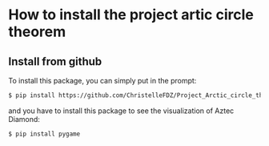 # How to install the project artic circle theorem

## Install from github
To install this package, you can simply put in the prompt:
```bash
$ pip install https://github.com/ChristelleFDZ/Project_Arctic_circle_theorem.git
```
and you have to install this package to see the visualization of Aztec Diamond:
```bash
$ pip install pygame
```
